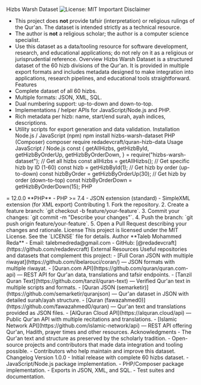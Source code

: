 Hizbs Warsh Dataset
![License: MIT](https://img.shields.io/badge/license-MIT-blue)
Important Disclaimer

- This project does **not** provide tafsir (interpretation) or religious rulings of the Qur'an. The
  dataset is intended strictly as a technical resource.
- The author is **not** a religious scholar; the author is a computer science specialist.
- Use this dataset as a data/tooling resource for software development, research, and educational
  applications; do not rely on it as a religious or jurisprudential reference.
  Overview
  Hizbs Warsh Dataset is a structured dataset of the 60 hizb divisions of the Qur'an. It is provided in
  multiple export formats and includes metadata designed to make integration into applications,
  research pipelines, and educational tools straightforward.
  Features
- Complete dataset of all 60 hizbs.
- Multiple formats: JSON, XML, SQL.
- Dual numbering support: up-to-down and down-to-top.
- Implementations / helper APIs for JavaScript/Node.js and PHP.
- Rich metadata per hizb: name, start/end surah, ayah indices, descriptions.
- Utility scripts for export generation and data validation.
Installation
Node.js / JavaScript (npm)
npm install hizbs-warsh-dataset
PHP (Composer)
composer require redadevcraft/quran-hizb-data
Usage
JavaScript / Node.js
const {
getAllHizbs,
getHizbById,
getHizbByOrderUp,
getHizbByOrderDown,
} = require("hizbs-warsh-dataset");
// Get all hizbs
const allHizbs = getAllHizbs();
// Get specific hizb by ID (1-60)
const hizb = getHizbById(1);
// Get hizb by order (up-to-down)
const hizbByOrder = getHizbByOrderUp(30);
// Get hizb by order (down-to-top)
const hizbByOrderDown = getHizbByOrderDown(15);
PHP
<?php
require_once 'vendor/autoload.php';
use QuranData\HisbProvider;
// Get all hizbs
$allHizbs = HisbProvider::getAllHizbs();
// Get specific hizb by ID
$hizb = HisbProvider::getHizbById(1);
// Get hizb by order (up-to-down)
$hizbByOrder = HisbProvider::getHizbByOrderUpToDown(30);
// Get hizb by order (down-to-top)
$hizbByOrderDown = HisbProvider::getHizbByOrderDownToTop(15);
Data Structure
Each hizb entry is represented as an object with the following fields. Ayah fields may be
represented as numeric indices or as text depending on the export format.
{
  "id": 1,
  "name": "سبح - الأعلى",
  "start_surah": "الأعلى",
  "start_ayah": "سسَبِّحِ اِ۪سْمَ رَبِّكَ اَ۬لَاعْلَي",
  "end_surah": "الناس",
  "end_ayah": "مِنَ اَ۬لْجِنَّةِ وَالنَّاسِۖ",
  "order_up_to_down": 60,
  "order_down_to_top": 1,
  "description": "الحزب الستون من القرآن الكريم، يبدأ من سورة الأعلى ويمتد إلى نهاية القرآن بسورة الناس، ويشمل السور القصيرة في الجزء الأخير"
}
API Reference
JavaScript API
- `getAllHizbs()`: Return all 60 hizbs.
- `getHizbById(id)`: Return a hizb by its ID (1–60).
- `getHizbByOrderUp(order)`: Return hizb by up-to-down order.
- `getHizbByOrderDown(order)`: Return hizb by down-to-top order.
- `listAll()`: Alias for `getAllHizbs()`.
  PHP API

#### Core Methods

- `HisbProvider::getAllHizbs()`: Get all 60 hizbs.
- `HisbProvider::getHizbById(int $id)`: Get hizb by ID (1–60).
- `HisbProvider::getHizbByOrderUpToDown(int $order)`: Get hizb by top-down order.
- `HisbProvider::getHizbByOrderDownToTop(int $order)`: Get hizb by bottom-up order.

#### Search Methods

- `HisbProvider::getHizbsBySurah(string $surahName)`: Find hizbs containing a specific surah.
- `HisbProvider::searchHizbsByName(string $name, bool $exactMatch = false)`: Search by hizb
  name.
- `HisbProvider::getHizbsInRange(int $startOrder, int $endOrder)`: Get hizbs in order range.

#### Utility Methods

- `HisbProvider::getHizbCount()`: Return 60.
- `HisbProvider::getRandomHizb()`: Randomly select a hizb.
- `HisbProvider::isValidHizbId(int $id)`: Validate ID.
- `HisbProvider::isValidHizbOrder(int $order)`: Validate order.

#### Export Methods

- `HisbProvider::toJson(?int $hizbId = null)`: Export to JSON (optionally a single hizb).
- `HisbProvider::toXml()`: Export full dataset to XML.
  Available Formats
  All dataset exports are stored in the `data/` directory.
- JSON: `data/hizbs.json`
- XML: `data/hizbs.xml`
- SQL: `data/hizbs.sql`
- Full Qur'an SQL (Athman): `data/full_coran/quran_athman.sql`
  Examples
  Example scripts and usage samples:
- `examples/javascript-node/example.js` — Node.js examples.
- `examples/php/example.php` — PHP examples.
- `examples/php/README.md` — Detailed PHP documentation.
  Scripts
  Utility scripts included in the repository:
- `scripts/generate_sql.js` — Generate SQL from JSON.
- `scripts/generate_xml.js` — Generate XML from JSON.
- `scripts/validate.js` — Validate dataset integrity.
  Testing
  PHP Tests
  php tests/HisbProviderTest.php
  Run tests to validate PHP provider functionality and data integrity.
  Hizb Numbering System

1. **Up-to-Down (`order_up_to_down`)**: Traditional numbering from 1 to 60, starting at the
   beginning of the Qur'an.
2. **Down-to-Top (`order_down_to_top`)**: Reverse numbering from 1 to 60, starting from the end
   of the Qur'an.
   Requirements
   **Node.js**

- Node.js >= 12.0.0
  **PHP**
- PHP >= 7.4
- JSON extension (standard)
- SimpleXML extension (for XML export)
  Contributing

1. Fork the repository.
2. Create a feature branch: `git checkout -b feature/your-feature`.
3. Commit your changes: `git commit -m "Describe your changes"`.
4. Push the branch: `git push origin feature/your-feature`.
5. Open a Pull Request describing your changes and rationale.
   License
   This project is licensed under the MIT License. See the `LICENSE` file for details.
   Author
   **Taleb Mohammed Reda**

- Email: talebmedreda@gmail.com
- GitHub: [@redadevcraft](https://github.com/redadevcraft)
  External Resources
  Useful repositories and datasets that complement this project:
- [Full Coran JSON with multiple riwayat](https://github.com/ibelarouci/coran/) — JSON formats with
  multiple riwayat.
- [Quran.com API](https://github.com/quran/quran.com-api) — REST API for Qur'an data,
  translations and tafsir endpoints.
- [Tanzil Quran Text](https://github.com/tanzil/quran-text) — Verified Qur'an text in multiple scripts
  and formats.
- [Quran JSON (semarketir)](https://github.com/semarketir/quranjson) — Qur'an dataset in JSON
  with detailed surah/ayah structure.
- [Quran (fawazahmed0)](https://github.com/fawazahmed0/quran) — Qur'an text and translations
  provided as JSON files.
- [AlQuran Cloud API](https://alquran.cloud/api) — Public Qur'an API with multiple recitations and
  translations.
- [Islamic Network API](https://github.com/islamic-network/api) — REST API offering Qur'an,
  Hadith, prayer times and other resources.
  Acknowledgments
- The Qur'an text and structure as preserved by the scholarly tradition.
- Open-source projects and contributors that made data integration and tooling possible.
- Contributors who help maintain and improve this dataset.
  Changelog
  Version 1.0.0
- Initial release with complete 60 hizbs dataset.
- JavaScript/Node.js package implementation.
- PHP/Composer package implementation.
- Exports in JSON, XML, and SQL.
- Test suites and documentation.
